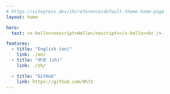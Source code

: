 ```yaml
---
# https://vitepress.dev/zh/reference/default-theme-home-page
layout: home

hero:
  text: <x-hello><noscript>Hello</noscript></x-hello><br />

features:
  - title: "English (en)"
    link: ./en/
  - title: "中文 (zh)"
    link: ./zh/

  - title: "GitHub"
    link: https://github.com/0h7z
---
```


